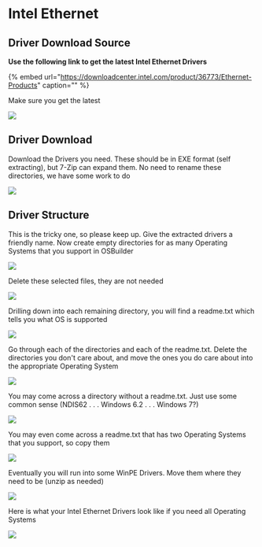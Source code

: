 # Intel Ethernet

## Driver Download Source

**Use the following link to get the latest Intel Ethernet Drivers**

{% embed url="https://downloadcenter.intel.com/product/36773/Ethernet-Products" caption="" %}

Make sure you get the latest

![](../../../.gitbook/assets/image%20%284%29.png)

## Driver Download

Download the Drivers you need. These should be in EXE format \(self extracting\), but 7-Zip can expand them. No need to rename these directories, we have some work to do

![](../../../.gitbook/assets/image%20%285%29.png)

## Driver Structure

This is the tricky one, so please keep up. Give the extracted drivers a friendly name. Now create empty directories for as many Operating Systems that you support in OSBuilder

![](../../../.gitbook/assets/image%20%2841%29.png)

Delete these selected files, they are not needed

![](../../../.gitbook/assets/image%20%2858%29.png)

Drilling down into each remaining directory, you will find a readme.txt which tells you what OS is supported

![](../../../.gitbook/assets/image%20%2861%29.png)

Go through each of the directories and each of the readme.txt. Delete the directories you don't care about, and move the ones you do care about into the appropriate Operating System

![](../../../.gitbook/assets/image%20%2835%29.png)

You may come across a directory without a readme.txt. Just use some common sense \(NDIS62 . . . Windows 6.2 . . . Windows 7?\)

![](../../../.gitbook/assets/image%20%289%29.png)

You may even come across a readme.txt that has two Operating Systems that you support, so copy them

![](../../../.gitbook/assets/image%20%28110%29.png)

Eventually you will run into some WinPE Drivers. Move them where they need to be \(unzip as needed\)

![](../../../.gitbook/assets/image%20%2896%29.png)

Here is what your Intel Ethernet Drivers look like if you need all Operating Systems

![](../../../.gitbook/assets/image%20%2830%29.png)

